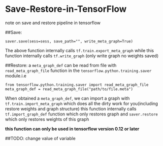 # Save-Restore-in-TensorFlow

note on save and restore pipeline in tensorflow

##Save:
```
saver.save(sess=sess, save_path="", write_meta_graph=True)
```
The above function internally calls `tf.train.export_meta_graph` while this
function internally calls `tf.write_graph` (only write graph no weights saved)

##Restore:
a `meta_graph_def` can be read from file with `read_meta_graph_file` function in the
`tensorflow.python.training.saver` module.i.e
```
from tensorflow.python.training.saver import read_meta_graph_file
meta_graph_def = read_meta_graph_file("path/to/file.meta")
```
When obtained a `meta_graph_def`, we can import a graph with `tf.train.import_meta_graph` which does all
the dirty work for you(including restore weights and graph structure)
this function internally calls `tf.import_graph_def` function which only restores graph and `saver.restore` 
which only restores weights of this graph

**this function can only be used in tensorflow version 0.12 or later**

##TODO:
change value of variable


